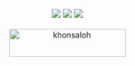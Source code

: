 <p align="center">
  <img src ="https://github-readme-stats.vercel.app/api?username=khonsaloh&show_icons=true&count_private=true&theme=darcula&hide_border=true&hide=issues,contribs&bg_color=00000000">
  <img src ="https://github-readme-stats.vercel.app/api/top-langs/?username=khonsaloh&layout=compact&hide_border=true&theme=darcula&bg_color=00000000&langs_count=6&hide=jupyter%20notebook,tex,css,php">
  <img src ="https://github-readme-streak-stats.herokuapp.com?user=khonsaloh&theme=darcula&hide_border=true&background=FFFFFF00">
  <br>
  <br>
  <a href="https://www.paypal.me/60nza10"> <img align="center" src="https://cdn.buymeacoffee.com/buttons/v2/default-orange.png" height="50" width="210" alt="khonsaloh" /></a>
</p>

<!-- <p align="center">
  <img align="left" src ="https://github-readme-stats.vercel.app/api/pin/?username=khonsaloh&repo=ytdx">
  <img align="right" src ="https://github-readme-stats.vercel.app/api/pin/?username=khonsaloh&repo=pixel-weather">
</p> -->


<!--
**Aveek-Saha/aveek-saha** is a ✨ _special_ ✨ repository because its `README.md` (this file) appears on your GitHub profile.

Here are some ideas to get you started:

- 🔭 I’m currently working on ...
- 🌱 I’m currently learning ...
- 👯 I’m looking to collaborate on ...
- 🤔 I’m looking for help with ...
- 💬 Ask me about ...
- 📫 How to reach me: ...
- 😄 Pronouns: ...
- ⚡ Fun fact: ...
-->
